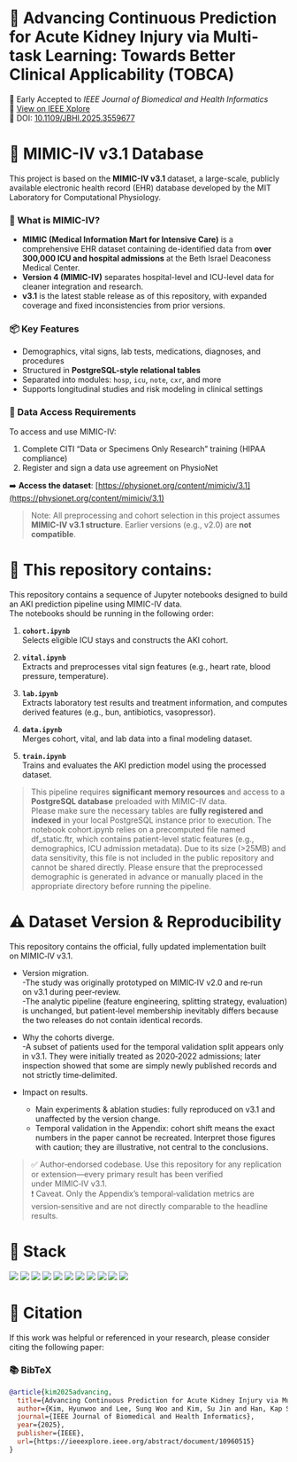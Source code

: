 # 🧠 Advancing Continuous Prediction for Acute Kidney Injury via Multi-task Learning: Towards Better Clinical Applicability (TOBCA)

📝 Early Accepted to *IEEE Journal of Biomedical and Health Informatics*  <br/>
🔗 [View on IEEE Xplore](https://ieeexplore.ieee.org/abstract/document/10960515)  
📌 DOI: [10.1109/JBHI.2025.3559677](https://doi.org/10.1109/JBHI.2025.3559677)

# 🏥 MIMIC-IV v3.1 Database

This project is based on the **MIMIC-IV v3.1** dataset, a large-scale, publicly available electronic health record (EHR) database developed by the MIT Laboratory for Computational Physiology.

### 🧬 What is MIMIC-IV?
- **MIMIC (Medical Information Mart for Intensive Care)** is a comprehensive EHR dataset containing de-identified data from **over 300,000 ICU and hospital admissions** at the Beth Israel Deaconess Medical Center.
- **Version 4 (MIMIC-IV)** separates hospital-level and ICU-level data for cleaner integration and research.
- **v3.1** is the latest stable release as of this repository, with expanded coverage and fixed inconsistencies from prior versions.

### 📦 Key Features
- Demographics, vital signs, lab tests, medications, diagnoses, and procedures
- Structured in **PostgreSQL-style relational tables**
- Separated into modules: `hosp`, `icu`, `note`, `cxr`, and more
- Supports longitudinal studies and risk modeling in clinical settings

### 🔐 Data Access Requirements
To access and use MIMIC-IV:
1. Complete CITI “Data or Specimens Only Research” training (HIPAA compliance)
2. Register and sign a data use agreement on PhysioNet

➡️ **Access the dataset**: [https://physionet.org/content/mimiciv/3.1](https://physionet.org/content/mimiciv/3.1)

> Note: All preprocessing and cohort selection in this project assumes **MIMIC-IV v3.1 structure**. Earlier versions (e.g., v2.0) are **not compatible**.

# 📂 This repository contains:

This repository contains a sequence of Jupyter notebooks designed to build an AKI prediction pipeline using MIMIC-IV data.  
The notebooks should be running in the following order:

1. **`cohort.ipynb`**  
   Selects eligible ICU stays and constructs the AKI cohort.

3. **`vital.ipynb`**  
   Extracts and preprocesses vital sign features (e.g., heart rate, blood pressure, temperature).

4. **`lab.ipynb`**  
   Extracts laboratory test results and treatment information, and computes derived features (e.g., bun, antibiotics, vasopressor).

5. **`data.ipynb`**  
   Merges cohort, vital, and lab data into a final modeling dataset.

6. **`train.ipynb`**  
   Trains and evaluates the AKI prediction model using the processed dataset.

> This pipeline requires **significant memory resources** and access to a **PostgreSQL database** preloaded with MIMIC-IV data.  
> Please make sure the necessary tables are **fully registered and indexed** in your local PostgreSQL instance prior to execution.
> The notebook cohort.ipynb relies on a precomputed file named df_static.ftr, which contains patient-level static features (e.g., demographics, ICU admission metadata).
Due to its size (>25MB) and data sensitivity, this file is not included in the public repository and cannot be shared directly. Please ensure that the preprocessed demographic is generated in advance or manually placed in the appropriate directory before running the pipeline.

# ⚠️ Dataset Version & Reproducibility

This repository contains the official, fully updated implementation built on MIMIC‑IV v3.1.

* Version migration.  
  -The study was originally prototyped on MIMIC‑IV v2.0 and re‑run on v3.1 during peer‑review.  
  -The analytic pipeline (feature engineering, splitting strategy, evaluation) is unchanged, but patient‑level membership inevitably differs because the two releases do not contain identical records.

* Why the cohorts diverge.  
  -A subset of patients used for the temporal validation split appears only in v3.1. They were initially treated as 2020‑2022 admissions; later inspection showed that some are simply newly published records and not strictly time‑delimited.

* Impact on results.  
  - Main experiments & ablation studies: fully reproduced on v3.1 and unaffected by the version change.  
  - Temporal validation in the Appendix: cohort shift means the exact numbers in the paper cannot be recreated. Interpret those figures with caution; they are illustrative, not central to the conclusions.

> ✅ Author‑endorsed codebase. Use this repository for any replication or extension—every primary result has been verified under MIMIC‑IV v3.1.  
> ❗ Caveat. Only the Appendix’s temporal‑validation metrics are version‑sensitive and are not directly comparable to the headline results.

# 🧱 Stack

<img src="https://img.shields.io/badge/Python-3776AB?style=flat&logo=Python&logoColor=white"/> <img src="https://img.shields.io/badge/PyTorch-EE4C2C?style=flat&logo=PyTorch&logoColor=white"/> <img src="https://img.shields.io/badge/Optuna-70AADB?style=flat"/> <img src="https://img.shields.io/badge/Pandas-150458?style=flat&logo=pandas&logoColor=white"/> <img src="https://img.shields.io/badge/Numpy-013243?style=flat&logo=numpy&logoColor=white"/> <img src="https://img.shields.io/badge/Scikit--learn-F7931E?style=flat&logo=scikit-learn&logoColor=white"/> <img src="https://img.shields.io/badge/Matplotlib-3776AB?style=flat&logo=matplotlib&logoColor=white"/> <img src="https://img.shields.io/badge/Seaborn-0C5A6B?style=flat"/> <img src="https://img.shields.io/badge/WandB-FFBE00?style=flat&logo=wandb&logoColor=black"/> <img src="https://img.shields.io/badge/Jupyter-F37626?style=flat&logo=jupyter&logoColor=white"/> <img src="https://img.shields.io/badge/SPSS-005BAB?style=flat&logo=ibm&logoColor=white"/>

# 📄 Citation

If this work was helpful or referenced in your research, please consider citing the following paper:

### 📚 BibTeX
```bibtex
@article{kim2025advancing,
  title={Advancing Continuous Prediction for Acute Kidney Injury via Multi-task Learning: Towards Better Clinical Applicability},
  author={Kim, Hyunwoo and Lee, Sung Woo and Kim, Su Jin and Han, Kap Su and Lee, Sijin and Song, Juhyun and Lee, Hyo Kyung},
  journal={IEEE Journal of Biomedical and Health Informatics},
  year={2025},
  publisher={IEEE},
  url={https://ieeexplore.ieee.org/abstract/document/10960515}
}
